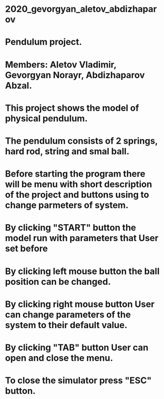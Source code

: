 # 2020_gevorgyan_aletov_abdizhaparov

# Pendulum project.

# Members: Aletov Vladimir, Gevorgyan Norayr, Abdizhaparov Abzal.

# This project shows the model of physical pendulum.
# The pendulum consists of 2 springs, hard rod, string and smal ball.
# Before starting the program there will be menu with short description of the project and buttons using to change parmeters of system.
# By clicking "START" button the model run with parameters that User set before
# By clicking left mouse button the ball position can be changed.
# By clicking right mouse button User can change parameters of the system to their default value.
# By clicking "TAB" button User can open and close the menu.
# To close the simulator press "ESC" button.
